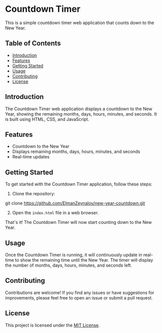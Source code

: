 # Countdown Timer

This is a simple countdown timer web application that counts down to the New Year.

## Table of Contents

- [Introduction](#introduction)
- [Features](#features)
- [Getting Started](#getting-started)
- [Usage](#usage)
- [Contributing](#contributing)
- [License](#license)

## Introduction

The Countdown Timer web application displays a countdown to the New Year, showing the remaining months, days, hours, minutes, and seconds. It is built using HTML, CSS, and JavaScript.

## Features

- Countdown to the New Year
- Displays remaining months, days, hours, minutes, and seconds
- Real-time updates

## Getting Started

To get started with the Countdown Timer application, follow these steps:

1. Clone the repository:

git clone https://github.com/ElmanZeynalov/new-year-countdown.git


2. Open the `index.html` file in a web browser.

That's it! The Countdown Timer will now start counting down to the New Year.

## Usage

Once the Countdown Timer is running, it will continuously update in real-time to show the remaining time until the New Year. The timer will display the number of months, days, hours, minutes, and seconds left.

## Contributing

Contributions are welcome! If you find any issues or have suggestions for improvements, please feel free to open an issue or submit a pull request.

## License

This project is licensed under the [MIT License](LICENSE).
